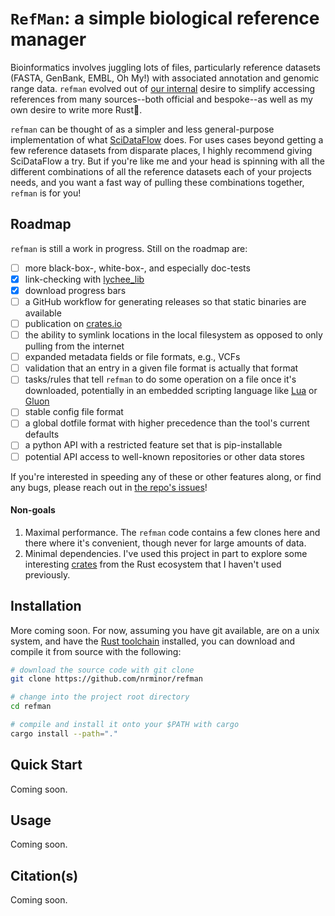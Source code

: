 # `RefMan`: a simple biological reference manager

Bioinformatics involves juggling lots of files, particularly reference datasets (FASTA, GenBank, EMBL, Oh My!) with associated annotation and genomic range data. `refman` evolved out of [our internal](https://dho.pathology.wisc.edu/) desire to simplify accessing references from many sources--both official and bespoke--as well as my own desire to write more Rust🦀.

`refman` can be thought of as a simpler and less general-purpose implementation of what [SciDataFlow](https://github.com/vsbuffalo/scidataflow) does. For uses cases beyond getting a few reference datasets from disparate places, I highly recommend giving SciDataFlow a try. But if you're like me and your head is spinning with all the different combinations of all the reference datasets each of your projects needs, and you want a fast way of pulling these combinations together, `refman` is for you!

## Roadmap

`refman` is still a work in progress. Still on the roadmap are:

- [ ] more black-box-, white-box-, and especially doc-tests
- [x] link-checking with [lychee_lib](https://docs.rs/lychee-lib/latest/lychee_lib/)
- [x] download progress bars
- [ ] a GitHub workflow for generating releases so that static binaries are available
- [ ] publication on [crates.io](https://crates.io/)
- [ ] the ability to symlink locations in the local filesystem as opposed to only pulling from the internet
- [ ] expanded metadata fields or file formats, e.g., VCFs
- [ ] validation that an entry in a given file format is actually that format
- [ ] tasks/rules that tell `refman` to do some operation on a file once it's downloaded, potentially in an embedded scripting language like [Lua](https://www.lua.org/) or [Gluon](https://github.com/gluon-lang/gluon)
- [ ] stable config file format
- [ ] a global dotfile format with higher precedence than the tool's current defaults
- [ ] a python API with a restricted feature set that is pip-installable
- [ ] potential API access to well-known repositories or other data stores

If you're interested in speeding any of these or other features along, or find any bugs, please reach out in [the repo's issues](https://github.com/nrminor/refman/issues)!

#### Non-goals

1. Maximal performance. The `refman` code contains a few clones here and there where it's convenient, though never for large amounts of data.
2. Minimal dependencies. I've used this project in part to explore some interesting [crates](https://crates.io/) from the Rust ecosystem that I haven't used previously.

## Installation

More coming soon. For now, assuming you have git available, are on a unix system, and have the [Rust toolchain](https://www.rust-lang.org/tools/install) installed, you can download and compile it from source with the following:

```bash
# download the source code with git clone
git clone https://github.com/nrminor/refman

# change into the project root directory
cd refman

# compile and install it onto your $PATH with cargo
cargo install --path="."
```

## Quick Start

Coming soon.

## Usage

Coming soon.

## Citation(s)

Coming soon.

